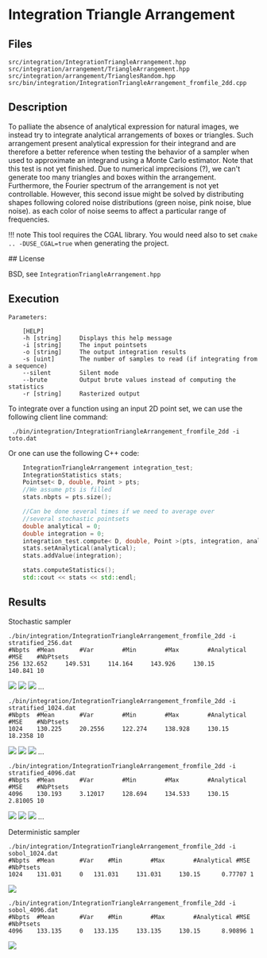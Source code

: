 # Integration Triangle Arrangement

## Files

    src/integration/IntegrationTriangleArrangement.hpp  
    src/integration/arrangement/TriangleArrangement.hpp  
    src/integration/arrangement/TrianglesRandom.hpp  
    src/bin/integration/IntegrationTriangleArrangement_fromfile_2dd.cpp

## Description

To palliate the absence of analytical expression for natural images, we instead try to integrate analytical arrangements of boxes or triangles. Such arrangement present analytical expression for their integrand and are therefore a better reference when testing the behavior of a sampler when used to approximate an integrand using a Monte Carlo estimator. Note that this test is not yet finished. Due to numerical imprecisions (?), we can't generate too many triangles and boxes within the arrangement. Furthermore, the Fourier spectrum of the arrangement is not yet controllable. However, this second issue might be solved by distributing shapes following colored noise distributions (green noise, pink noise, blue noise). as each color of noise seems to affect a particular range of frequencies.


!!! note
     This tool requires the CGAL library. You would need also to set  `cmake .. -DUSE_CGAL=true` when generating the project.


## License

BSD, see `IntegrationTriangleArrangement.hpp`

## Execution

```
Parameters:  

	[HELP]
	-h [string]		Displays this help message
	-i [string]		The input pointsets
	-o [string]		The output integration results
	-s [uint]		The number of samples to read (if integrating from a sequence)
	--silent 		Silent mode
	--brute 		Output brute values instead of computing the statistics
	-r [string]	 	Rasterized output
```


To integrate over a function using an input 2D point set, we can use the following client line command:

     ./bin/integration/IntegrationTriangleArrangement_fromfile_2dd -i toto.dat

Or one can use the following C++ code:

``` cpp
    IntegrationTriangleArrangement integration_test;
    IntegrationStatistics stats;
    Pointset< D, double, Point > pts;
    //We assume pts is filled
    stats.nbpts = pts.size();

    //Can be done several times if we need to average over
    //several stochastic pointsets
    double analytical = 0;
    double integration = 0;
    integration_test.compute< D, double, Point >(pts, integration, analytical)
    stats.setAnalytical(analytical);
    stats.addValue(integration);

    stats.computeStatistics();
    std::cout << stats << std::endl;
```

## Results

Stochastic sampler

```
./bin/integration/IntegrationTriangleArrangement_fromfile_2dd -i stratified_256.dat
#Nbpts	#Mean		#Var		#Min		#Max		#Analytical	#MSE	#NbPtsets
256	132.652		149.531		114.164		143.926		130.15		140.841	10
```

[![](data/triangle_arrangement/integration_1_256.png)](data/triangle_arrangement/integration_1_256.png) [![](data/triangle_arrangement/integration_2_256.png)](data/triangle_arrangement/integration_2_256.png) [![](data/triangle_arrangement/integration_3_256.png)](data/triangle_arrangement/integration_3_256.png) ...

```
./bin/integration/IntegrationTriangleArrangement_fromfile_2dd -i stratified_1024.dat
#Nbpts	#Mean		#Var		#Min		#Max		#Analytical	#MSE	#NbPtsets
1024	130.225		20.2556		122.274		138.928		130.15		18.2358	10
```

[![](data/triangle_arrangement/integration_1_1024.png)](data/triangle_arrangement/integration_1_1024.png) [![](data/triangle_arrangement/integration_2_1024.png)](data/triangle_arrangement/integration_2_1024.png) [![](data/triangle_arrangement/integration_3_1024.png)](data/triangle_arrangement/integration_3_1024.png) ...

```
./bin/integration/IntegrationTriangleArrangement_fromfile_2dd -i stratified_4096.dat
#Nbpts	#Mean		#Var		#Min		#Max		#Analytical	#MSE	#NbPtsets
4096	130.193		3.12017		128.694		134.533		130.15		2.81005	10
```

[![](data/triangle_arrangement/integration_1_4096.png)](data/triangle_arrangement/integration_1_4096.png) [![](data/triangle_arrangement/integration_2_4096.png)](data/triangle_arrangement/integration_2_4096.png) [![](data/triangle_arrangement/integration_3_4096.png)](data/triangle_arrangement/integration_3_4096.png) ...

Deterministic sampler

```
./bin/integration/IntegrationTriangleArrangement_fromfile_2dd -i sobol_1024.dat
#Nbpts	#Mean		#Var	#Min		#Max		#Analytical	#MSE	#NbPtsets
1024	131.031		0	131.031		131.031		130.15		0.77707	1
```

[![](data/triangle_arrangement/integration_1024.png)](data/triangle_arrangement/integration_1024.png)

```
./bin/integration/IntegrationTriangleArrangement_fromfile_2dd -i sobol_4096.dat
#Nbpts	#Mean		#Var	#Min		#Max		#Analytical	#MSE	#NbPtsets
4096	133.135		0	133.135		133.135		130.15		8.90896	1
```

[![](data/triangle_arrangement/integration_4096.png)](data/triangle_arrangement/integration_4096.png)
